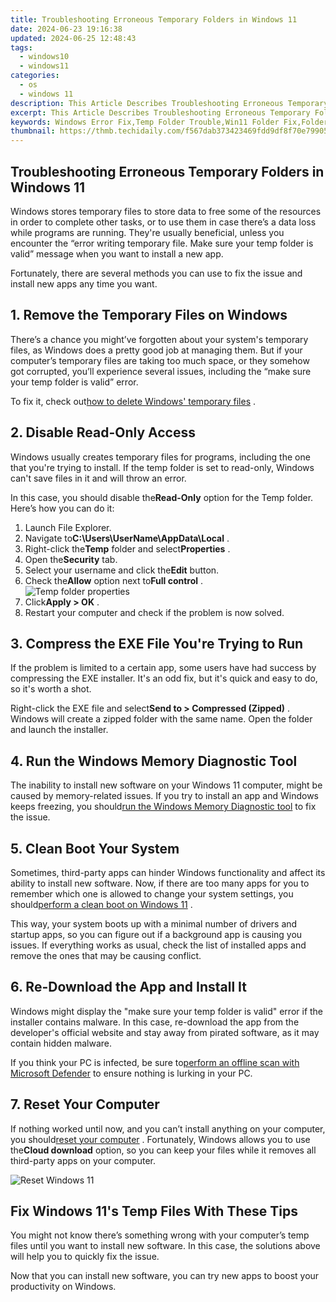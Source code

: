 ```yaml
---
title: Troubleshooting Erroneous Temporary Folders in Windows 11
date: 2024-06-23 19:16:38
updated: 2024-06-25 12:48:43
tags:
  - windows10
  - windows11
categories:
  - os
  - windows 11
description: This Article Describes Troubleshooting Erroneous Temporary Folders in Windows 11
excerpt: This Article Describes Troubleshooting Erroneous Temporary Folders in Windows 11
keywords: Windows Error Fix,Temp Folder Trouble,Win11 Folder Fix,Folder Permission Issue,Erroneous Windows Folders,Temp Folder Repair,11 OS Temporary Fixes
thumbnail: https://thmb.techidaily.com/f567dab373423469fdd9df8f70e7990588879bfed38e1184b365dd128527e555.jpg
---
```


## Troubleshooting Erroneous Temporary Folders in Windows 11

 Windows stores temporary files to store data to free some of the resources in order to complete other tasks, or to use them in case there’s a data loss while programs are running. They're usually beneficial, unless you encounter the “error writing temporary file. Make sure your temp folder is valid” message when you want to install a new app.

 Fortunately, there are several methods you can use to fix the issue and install new apps any time you want.

## 1\. Remove the Temporary Files on Windows

 There’s a chance you might’ve forgotten about your system's temporary files, as Windows does a pretty good job at managing them. But if your computer’s temporary files are taking too much space, or they somehow got corrupted, you’ll experience several issues, including the “make sure your temp folder is valid” error.

 To fix it, check out[how to delete Windows' temporary files](https://www.makeuseof.com/windows-11-delete-temporary-files/) .

## 2\. Disable Read-Only Access

 Windows usually creates temporary files for programs, including the one that you're trying to install. If the temp folder is set to read-only, Windows can't save files in it and will throw an error.

 In this case, you should disable the**Read-Only** option for the Temp folder. Here’s how you can do it:

1. Launch File Explorer.
2. Navigate to**C:\\Users\\UserName\\AppData\\Local** .
3. Right-click the**Temp** folder and select**Properties** .
4. Open the**Security** tab.
5. Select your username and click the**Edit** button.
6. Check the**Allow** option next to**Full control** .  
![Temp folder properties](https://static1.makeuseofimages.com/wordpress/wp-content/uploads/2023/02/temp-properties-1.jpg)
7. Click**Apply > OK** .
8. Restart your computer and check if the problem is now solved.

## 3\. Compress the EXE File You're Trying to Run

 If the problem is limited to a certain app, some users have had success by compressing the EXE installer. It's an odd fix, but it's quick and easy to do, so it's worth a shot.

 Right-click the EXE file and select**Send to > Compressed (Zipped)** . Windows will create a zipped folder with the same name. Open the folder and launch the installer.

## 4\. Run the Windows Memory Diagnostic Tool

 The inability to install new software on your Windows 11 computer, might be caused by memory-related issues. If you try to install an app and Windows keeps freezing, you should[run the Windows Memory Diagnostic tool](https://www.makeuseof.com/windows-memory-diagnostic-tool-guide/) to fix the issue.

## 5\. Clean Boot Your System

 Sometimes, third-party apps can hinder Windows functionality and affect its ability to install new software. Now, if there are too many apps for you to remember which one is allowed to change your system settings, you should[perform a clean boot on Windows 11](https://www.makeuseof.com/clean-boot-windows-11/) .

 This way, your system boots up with a minimal number of drivers and startup apps, so you can figure out if a background app is causing you issues. If everything works as usual, check the list of installed apps and remove the ones that may be causing conflict.

## 6\. Re-Download the App and Install It

 Windows might display the "make sure your temp folder is valid" error if the installer contains malware. In this case, re-download the app from the developer's official website and stay away from pirated software, as it may contain hidden malware.

 If you think your PC is infected, be sure to[perform an offline scan with Microsoft Defender](https://www.makeuseof.com/how-to-remove-malware-using-microsoft-defenders-offline-scan/) to ensure nothing is lurking in your PC.

## 7\. Reset Your Computer

 If nothing worked until now, and you can’t install anything on your computer, you should[reset your computer](https://www.makeuseof.com/windows-11-factory-reset-without-admin-password/) . Fortunately, Windows allows you to use the**Cloud download** option, so you can keep your files while it removes all third-party apps on your computer.

![Reset Windows 11](https://static1.makeuseofimages.com/wordpress/wp-content/uploads/2023/02/reset-windows-1.jpg)

## Fix Windows 11's Temp Files With These Tips

 You might not know there’s something wrong with your computer’s temp files until you want to install new software. In this case, the solutions above will help you to quickly fix the issue.

 Now that you can install new software, you can try new apps to boost your productivity on Windows.


<ins class="adsbygoogle"
     style="display:block"
     data-ad-format="autorelaxed"
     data-ad-client="ca-pub-7571918770474297"
     data-ad-slot="1223367746"></ins>



<ins class="adsbygoogle"
     style="display:block"
     data-ad-client="ca-pub-7571918770474297"
     data-ad-slot="8358498916"
     data-ad-format="auto"
     data-full-width-responsive="true"></ins>
